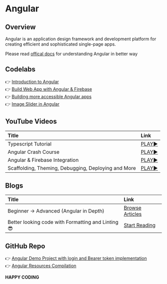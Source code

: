 # Angular

## Overview

Angular is an application design framework and development platform for creating efficient and sophisticated single-page apps.

Please read [offical docs](https://angular.io/docs) for understanding Angular in better way

## Codelabs
:point_right: [Introduction to Angular](https://codelabs.developers.google.com/introduction-to-angular)<br/>
:point_right: [Build Web App with Angular & Firebase](https://developers.google.com/codelabs/building-a-web-app-with-angular-and-firebase)<br/>
:point_right: [Building more accessible Angular apps](https://codelabs.developers.google.com/angular-a11y)<br/>
:point_right: [Image Slider in Angular](https://developers.google.com/codelabs/angular-slider-element)<br/>

## YouTube Videos

| Title | Link | 
| :--- | :--- | 
| Typescript Tutorial | [PLAY:arrow_forward:](https://youtube.com/playlist?list=PLTjRvDozrdlxJjrQ4phZAUmiRn-HbK3M_) |
| Angular Crash Course | [PLAY:arrow_forward:](https://youtu.be/mqWXRX5fxGQ) |
| Angular & Firebase Integration | [PLAY:arrow_forward:](https://youtube.com/playlist?list=PLillGF-RfqbaISD5mxDCIjsSYk4jbiXi4) |
| Scaffolding, Theming, Debugging, Deploying and More | [PLAY:arrow_forward:](https://youtube.com/playlist?list=PL0vfts4VzfNjsTV_6i9a9iczMnthWqHzM) |



## Blogs

| Title | Link | 
| :--- | :--- | 
| Beginner -> Advanced (Angular in Depth) | [Browse Articles](https://medium.com/angular-in-depth) |
| Better looking code with Formatting and Linting :sunglasses: | [Start Reading](https://itnext.io/configure-prettier-and-eslint-with-angular-e7b4ce979cd8) |



## GitHub Repo 

:point_right: [Angular Demo Project with login and Bearer token implementation](https://github.com/simarpreetsinghkalra/ng-demo)<br/>
:point_right: [Angular Resources Compilation](https://github.com/PatrickJS/awesome-angular)


**HAPPY CODING**

